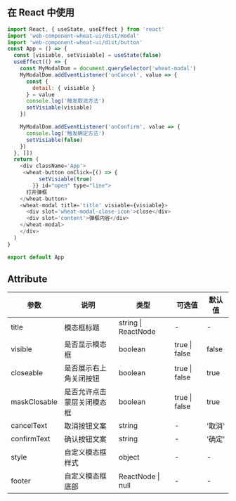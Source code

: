 
## 在 React 中使用
```js
import React, { useState, useEffect } from 'react'
import 'web-component-wheat-ui/dist/modal'
import 'web-component-wheat-ui/dist/button'
const App = () => {
  const [visiable, setVisiable] = useState(false)
  useEffect(() => {
    const MyModalDom = document.querySelector('wheat-modal')
    MyModalDom.addEventListener('onCancel', value => {
      const {
        detail: { visiable }
      } = value
      console.log('触发取消方法')
      setVisiable(visiable)
    })

    MyModalDom.addEventListener('onConfirm', value => {
      console.log('触发确定方法')
      setVisiable(false)
    })
  }, [])
  return (
    <div className='App'>
     <wheat-button onClick={() => {
          setVisiable(true)
        }} id="open" type="line">
      打开弹框
    </wheat-button>
    <wheat-modal title='title' visiable={visiable}>
      <div slot='wheat-modal-close-icon'>close</div>
      <div slot='content'>弹框内容</div>
    </wheat-modal>
    </div>
  )
}

export default App
```
## Attribute

| 参数          | 说明                       | 类型                | 可选值               | 默认值    |
| ------------- | -------------------------- | ------------------- | -------------------- | --------- |
| title         | 模态框标题                 | string \| ReactNode | -                    | -         |
| visible       | 是否显示模态框             | boolean             | true \| false        | false     |
| closeable     | 是否展示右上角关闭按钮     | boolean             | true \| false        | true      |
| maskClosable | 是否允许点击蒙层关闭模态框 | boolean             | true \| false        | true      |
| cancelText    | 取消按钮文案               | string              | -                    | '取消'    |
| confirmText   | 确认按钮文案               | string              | -                    | '确定'    |
| style         | 自定义模态框样式           | object              | -                    | -         |
| footer        | 自定义模态框底部           | ReactNode \| null   | -                    | -         |
